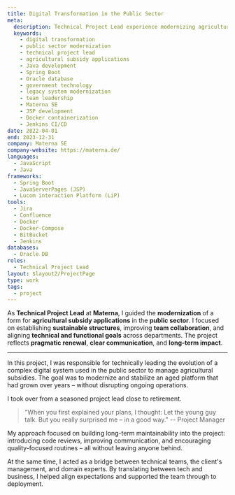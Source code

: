 ```yaml
---
title: Digital Transformation in the Public Sector
meta:
  description: Technical Project Lead experience modernizing agricultural subsidy applications in public sector. Digital transformation project using Java, Spring Boot, and Oracle DB at Materna SE.
  keywords:
    - digital transformation
    - public sector modernization
    - technical project lead
    - agricultural subsidy applications
    - Java development
    - Spring Boot
    - Oracle database
    - government technology
    - legacy system modernization
    - team leadership
    - Materna SE
    - JSP development
    - Docker containerization
    - Jenkins CI/CD
date: 2022-04-01
end: 2023-12-31
company: Materna SE
company-website: https://materna.de/
languages:
  - JavaScript
  - Java
frameworks:
  - Spring Boot
  - JavaServerPages (JSP)
  - Lucom interaction Platform (LiP)
tools:
  - Jira
  - Confluence
  - Docker
  - Docker-Compose
  - BitBucket
  - Jenkins
databases:
  - Oracle DB
roles:
  - Technical Project Lead
layout: $layout2/ProjectPage
type: work
tags:
  - project
---
```


As **Technical Project Lead** at **Materna**, I guided the **modernization** of a form for **agricultural subsidy applications** in the **public sector**. I focused on establishing **sustainable structures**, improving **team collaboration**, and aligning **technical and functional goals** across departments. The project reflects **pragmatic renewal**, **clear communication**, and **long-term impact**.

---

In this project, I was responsible for technically leading the evolution of a complex digital system used in the public sector to manage agricultural subsidies. The goal was to modernize and stabilize an aged platform that had grown over years – without disrupting ongoing operations.

I took over from a seasoned project lead close to retirement.

> "When you first explained your plans, I thought: Let the young guy talk. But you really surprised me – in a good way."
> -- Project Manager

My approach focused on building long-term maintainability into the project: introducing code reviews, improving communication, and encouraging quality-focused routines – all without leaving anyone behind.

At the same time, I acted as a bridge between technical teams, the client's management, and domain experts. By translating between tech and business, I helped align expectations and supported the team through to deployment.
